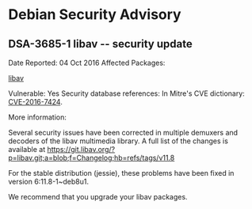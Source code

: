 
Debian Security Advisory
========================


DSA-3685-1 libav -- security update
-----------------------------------



Date Reported:
04 Oct 2016
Affected Packages:

[libav](https://packages.debian.org/src:libav)

Vulnerable:
Yes
Security database references:
In Mitre's CVE dictionary: [CVE-2016-7424](https://security-tracker.debian.org/tracker/CVE-2016-7424).  

More information:

Several security issues have been corrected in multiple demuxers and
decoders of the libav multimedia library. A full list of the changes is
available at <https://git.libav.org/?p=libav.git;a=blob;f=Changelog;hb=refs/tags/v11.8>


For the stable distribution (jessie), these problems have been fixed in
version 6:11.8-1~deb8u1.


We recommend that you upgrade your libav packages.





